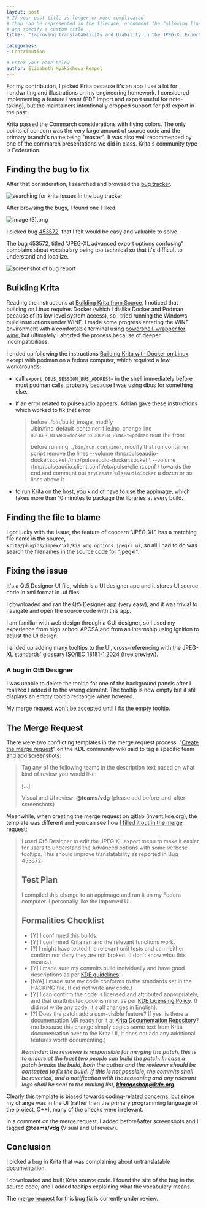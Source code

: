 ```yaml
---
layout: post
# If your post title is longer or more complicated
# than can be represented in the filename, uncomment the following line
# and specify a custom title
title:  "Improving Translatablility and Usability in the JPEG-XL Export Menu in Krita"

categories: 
- Contribution

# Enter your name below
author: Elizabeth Myakisheva-Rempel
---
```


For my contribution, I picked Krita because it's an app I use a lot for handwriting and illustrations on my engineering homework. I considered implementing a feature I want (PDF import and export useful for note-taking), but the maintainers intentionally dropped support for pdf export in the past. 

Krita passed the Commarch considerations with flying colors. The only points of concern was the very large amount of source code and the primary branch's name being "master". It was also well recommended by one of the commarch presentations we did in class. Krita's community type is Federation. 

## Finding the bug to fix

After that consideration, I searched and browsed the [bug tracker](https://bugs.kde.org/).

![searching for krita issues in the bug tracker](.attachments.4761187/image%20%282%29.png)

After browsing the bugs, I found one I liked.

![image (3).png](.attachments.4761187/image%20%283%29.png)

I picked bug [453572](https://bugs.kde.org/show_bug.cgi?id=453572), that I felt would be easy and valuable to solve.

The bug 453572, titled "JPEG-XL advanced export options confusing" complains about vocabulary being too technical so that it's difficult to understand and localize.

![screenshot of bug report](.attachments.4761187/image.png)

## Building Krita

Reading the instructions at [Building Krita from Source](https://docs.krita.org/en/untranslatable_pages/building_krita.html#id5), I noticed that building on Linux requires Docker (which I dislike Docker and Podman because of its low level system access), so I tried running the Windows build instructions under WINE. I made some progress entering the WINE environment with a comfortable terminal using [powershell-wrapper for wine](https://github.com/PietJankbal/powershell-wrapper-for-wine/), but ultimately I aborted the process because of deeper incompatibilities.

I ended up following the instructions [Building Krita with Docker on Linux](https://docs.krita.org/en/untranslatable_pages/building/build_krita_with_docker_on_linux.html#id1) except with podman on a fedora computer, which required a few workarounds:

- call `export DBUS_SESSION_BUS_ADDRESS=` in the shell immediately before most podman calls, probably because I was using dbus for something else.
- If an error related to pulseaudio appears, Adrian gave these instructions which worked to fix that error:

  > before ./bin/build_image, modify ./bin/find_default_container_file.inc, change line `DOCKER_BINARY=docker` to `DOCKER_BINARY=podman` near the front
  >
  > before running `./bin/run_container`, modify that run container script remove the lines --volume /tmp/pulseaudio-docker.socket:/tmp/pulseaudio-docker.socket \\ --volume /tmp/pulseaudio.client.conf:/etc/pulse/client.conf \\ towards the end and comment out `tryCreatePulseaudioSocket` a dozen or so lines above it
- to run Krita on the host, you kind of have to use the appimage, which takes more than 10 minutes to package the libraries at every build.

## Finding the file to blame

I got lucky with the issue, the feature of concern "JPEG-XL" has a matching file name in the source, `krita/plugins/impex/jxl/kis_wdg_options_jpegxl.ui`, so all I had to do was search the filenames in the source code for "jpegxl".

## Fixing the issue

It's a Qt5 Designer UI file, which is a UI designer app and it stores UI source code in xml format in .ui files.

I downloaded and ran the Qt5 Designer app (very easy), and it was trivial to navigate and open the source code with this app. 

I am familiar with web design through a GUI designer, so I used my experience from high school APCSA and from an internship using Ignition to adjust the UI design. 

I ended up adding many tooltips to the UI, cross-referencing with the JPEG-XL standards' glossary [ISO/IEC 18181-1:2024](https://www.iso.org/standard/85066.html) (free preview). 

### A bug in Qt5 Designer

I was unable to delete the tooltip for one of the background panels after I realized I added it to the wrong element. The tooltip is now empty but it still displays an empty tooltip rectangle when hovered.

My merge request won't be accepted until I fix the empty tooltip.

## The Merge Request

There were two conflicting templates in the merge request process. "[Create the merge request](https://community.kde.org/Infrastructure/GitLab#Create_the_merge_request)" on the KDE community wiki said to tag a specific team and add screenshots:

> Tag any of the following teams in the description text based on what kind of review you would like:
>
> \[...\]
>
> Visual and UI review: **@teams/vdg** (please add before-and-after screenshots)

Meanwhile, when creating the merge request on gitlab (invent.kde.org), the template was different and you can see how [I filled it out in the merge request](https://invent.kde.org/graphics/krita/-/merge_requests/2366):

> I used Qt5 Designer to edit the JPEG XL export menu to make it easier for users to understand the Advanced options with some verbose tooltips. This should improve translatability as reported in Bug 453572.
>
> ## Test Plan
>
> I compiled this change to an appimage and ran it on my Fedora computer. I personally like the improved UI.
>
> ## Formalities Checklist
>
> - \[Y\] I confirmed this builds.
> - \[Y\] I confirmed Krita ran and the relevant functions work.
> - \[?\] I might have tested the relevant unit tests and can neither confirm nor deny they are not broken. (I don't know what this means.)
> - \[Y\] I made sure my commits build individually and have good descriptions as per [KDE guidelines](https://community.kde.org/Policies/Commit_Policy).
> - \[N/A\] I made sure my code conforms to the standards set in the HACKING file. (I did not write any code.)
> - \[Y\] I can confirm the code is licensed and attributed appropriately, and that unattributed code is mine, as per [KDE Licensing Policy](https://community.kde.org/Policies/Licensing_Policy). (I did not write any code, it's all changes in English).
> - \[?\] Does the patch add a user-visible feature? If yes, is there a documentation MR ready for it at [Krita Documentation Repository](https://invent.kde.org/documentation/docs-krita-org)? (no because this change simply copies some text from Krita documentation over to the Krita UI, it does not add any additional features worth documenting.)
>
> ***Reminder: the reviewer is responsible for merging the patch, this is to ensure at the least two people can build the patch. In case a patch breaks the build, both the author and the reviewer should be contacted to fix the build.*** ***If this is not possible, the commits shall be reverted, and a notification with the reasoning and any relevant logs shall be sent to the mailing list, [kimageshop@kde.org](mailto:kimageshop@kde.org).***

Clearly this template is biased towards coding-related concerns, but since my change was in the UI (rather than the primary programming language of the project, C++), many of the checks were irrelevant.

In a comment on the merge request, I added before&after screenshots and I tagged **@teams/vdg** (Visual and UI review).

## Conclusion

I picked a bug in Krita that was complaining about untranslatable documentation.

I downloaded and built Krita source code. I found the site of the bug in the source code, and I added tooltips explaining what the vocabulary means.

The [merge request ](https://invent.kde.org/graphics/krita/-/merge_requests/2366)for this bug fix is currently under review.